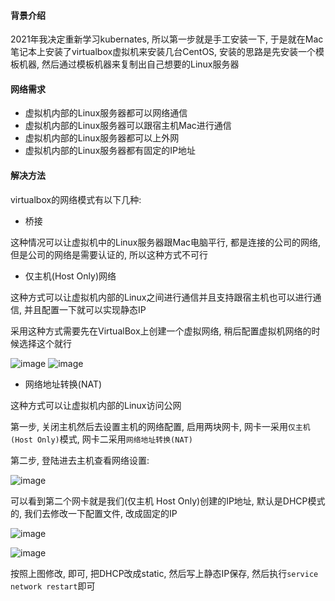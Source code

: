 #### 背景介绍

2021年我决定重新学习kubernates, 所以第一步就是手工安装一下, 于是就在Mac笔记本上安装了virtualbox虚拟机来安装几台CentOS, 安装的思路是先安装一个模板机器, 然后通过模板机器来复制出自己想要的Linux服务器


#### 网络需求

* 虚拟机内部的Linux服务器都可以网络通信
* 虚拟机内部的Linux服务器可以跟宿主机Mac进行通信
* 虚拟机内部的Linux服务器都可以上外网
* 虚拟机内部的Linux服务器都有固定的IP地址


#### 解决方法

virtualbox的网络模式有以下几种:

* 桥接

这种情况可以让虚拟机中的Linux服务器跟Mac电脑平行, 都是连接的公司的网络, 但是公司的网络是需要认证的, 所以这种方式不可行

* 仅主机(Host Only)网络

这种方式可以让虚拟机内部的Linux之间进行通信并且支持跟宿主机也可以进行通信, 并且配置一下就可以实现静态IP

采用这种方式需要先在VirtualBox上创建一个虚拟网络, 稍后配置虚拟机网络的时候选择这个就行

![image](https://user-images.githubusercontent.com/7486508/105624196-c0399980-5e5a-11eb-9479-fe94d53563e6.png)
![image](https://user-images.githubusercontent.com/7486508/105624211-de9f9500-5e5a-11eb-9cfb-616cc0001be1.png)


* 网络地址转换(NAT)

这种方式可以让虚拟机内部的Linux访问公网





第一步, 关闭主机然后去设置主机的网络配置, 启用两块网卡, 网卡一采用`仅主机(Host Only)`模式, 网卡二采用`网络地址转换(NAT)`

第二步, 登陆进去主机查看网络设置:

![image](https://user-images.githubusercontent.com/7486508/105624346-05120000-5e5c-11eb-8ccf-74ecb0cde50b.png)


可以看到第二个网卡就是我们(仅主机 Host Only)创建的IP地址, 默认是DHCP模式的, 我们去修改一下配置文件, 改成固定的IP

![image](https://user-images.githubusercontent.com/7486508/105624398-54f0c700-5e5c-11eb-92c3-afd856908ffa.png)

![image](https://user-images.githubusercontent.com/7486508/105624408-6e920e80-5e5c-11eb-8fea-3b9cd2007f1d.png)

按照上图修改, 即可, 把DHCP改成static, 然后写上静态IP保存, 然后执行`service network restart`即可
